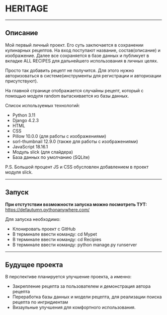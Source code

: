 # HERITAGE

---

## Описание

Мой первый личный проект. Его суть заключается 
в сохранении кулинарных рецептов. На вход поступают
название, состав(описание) и изображение. Далее все 
сохраняется в базе данных и публикует в вкладке 
ALL RECIPES для дальнейшего использования в личных
целях.


Просто так добавить рецепт не получится. Для этого
нужно авторизоваться в системе(инструменты для 
регистрации и авторизации присутствуют).

На главной странице отображается случайны рецепт,
который с помощью модуля random вытаскивается из базы
данных.

Список используемых технологий:

- Python 3.11
- Django 4.2.3
- HTML
- CSS
- Pillow 10.0.0 (для работы с изображениями)
- sorl-thumbnail 12.9.0 (также для работы с изображениями)
- JavaScript 18.16.1
- Модуль slick (для слайдера)
- База данных по умолчанию (SQLite)

P.S. Большой процент JS и CSS обусловлен добавлением
в проект модуля slick.

---

## Запуск

**При отстутствии возможности запуска можно посмотреть ТУТ:** https://defautumn.pythonanywhere.com/

Для запуска необходимо: 
- Клонировать проект с GitHub
- В терминале ввести команду: cd Mypet
- В терминале ввести команду: cd Recipies
- В терминале ввести команду: python manage.py runserver

___

## Будущее проекта

В перспективе планируется улучшение проекта, а 
именно:
- Закрепление рецепта за пользователем и демонстрация автора рецепта
- Переработка базы данных и модели рецепта, для реализации поиска рецепта по ингридиентам
- Визаульные улучшения для комфортного использования.